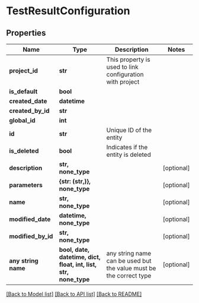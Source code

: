 # TestResultConfiguration


## Properties
Name | Type | Description | Notes
------------ | ------------- | ------------- | -------------
**project_id** | **str** | This property is used to link configuration with project | 
**is_default** | **bool** |  | 
**created_date** | **datetime** |  | 
**created_by_id** | **str** |  | 
**global_id** | **int** |  | 
**id** | **str** | Unique ID of the entity | 
**is_deleted** | **bool** | Indicates if the entity is deleted | 
**description** | **str, none_type** |  | [optional] 
**parameters** | **{str: (str,)}, none_type** |  | [optional] 
**name** | **str, none_type** |  | [optional] 
**modified_date** | **datetime, none_type** |  | [optional] 
**modified_by_id** | **str, none_type** |  | [optional] 
**any string name** | **bool, date, datetime, dict, float, int, list, str, none_type** | any string name can be used but the value must be the correct type | [optional]

[[Back to Model list]](../README.md#documentation-for-models) [[Back to API list]](../README.md#documentation-for-api-endpoints) [[Back to README]](../README.md)


